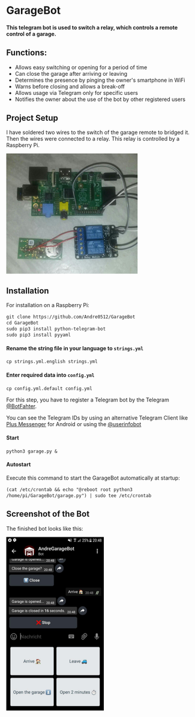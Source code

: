 # GarageBot

#### This telegram bot is used to switch a relay, which controls a remote control of a garage.

## Functions:

- Allows easy switching or opening for a period of time
- Can close the garage after arriving or leaving
- Determines the presence by pinging the owner's smartphone in WiFi
- Warns before closing and allows a break-off
- Allows usage via Telegram only for specific users
- Notifies the owner about the use of the bot by other registered users


## Project Setup

I have soldered two wires to the switch of the garage remote to bridged it. Then the wires were connected to a relay. This relay is controlled by a Raspberry Pi.

<img src="images/setting.jpg" width="350"/>


## Installation
For installation on a Raspberry Pi:
```
git clone https://github.com/Andre0512/GarageBot
cd GarageBot
sudo pip3 install python-telegram-bot
sudo pip3 install pyyaml
```
#### Rename the string file in your language to `strings.yml`
```
cp strings.yml.english strings.yml
```
#### Enter required data into `config.yml`
```
cp config.yml.default config.yml
```
For this step, you have to register a Telegram bot by the Telegram [@BotFahter](https://t.me/botfather).

You can see the Telegram IDs by using an alternative Telegram Client like [Plus Messenger](https://play.google.com/store/apps/details?id=org.telegram.plus) for Android or using the [@userinfobot](https://telegram.me/userinfobot)

#### Start
```
python3 garage.py &
```

#### Autostart
Execute this command to start the GarageBot automatically at startup:
```
(cat /etc/crontab && echo "@reboot root python3 /home/pi/GarageBot/garage.py") | sudo tee /etc/crontab
```


## Screenshot of the Bot
The finished bot looks like this:

<img src="images/screenshot.jpg" width="260"/>
